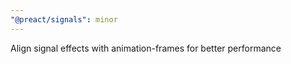 ```yaml
---
"@preact/signals": minor
---
```


Align signal effects with animation-frames for better performance
